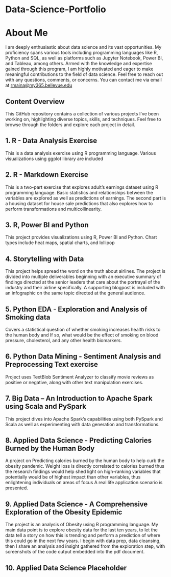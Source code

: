 # Data-Science-Portfolio

# About Me
I am deeply enthusiastic about data science and its vast opportunities. My proficiency spans various tools including programming languages like R, Python and SQL, as well as platforms such as Jupyter Notebook, Power BI, and  Tableau, among others. Armed with the knowledge and expertise gained through this program, I am highly motivated and eager to make meaningful contributions to the field of data science. Feel free to reach out with any questions, comments, or concerns. You can contact me via email at rmaina@my365.bellevue.edu

## Content Overview
This GitHub repository contains a collection of various projects I've been working on, highlighting diverse topics, skills, and techniques. Feel free to browse through the folders and explore each project in detail.

## 1.	R - Data Analysis Exercise  
This is a data analysis exercise using R programming language. Various visualizations using ggplot library are included 
## 2.	R - Markdown Exercise  
This is a two-part exercise that explores adult’s earnings dataset using R programming language. Basic statistics and relationships between the variables are explored as well as predictions of earnings. 
The second part is a housing dataset for house sale predictions that also explores how to perform transformations and multicollinearity.
## 3.	R, Power BI and Python  
This project provides visualizations using R, Power BI and Python. Chart types include heat maps, spatial charts, and lollipop  
## 4.	Storytelling with Data   
This project helps spread the word on the truth about airlines. The project is divided into multiple deliverables beginning with an executive summary of findings directed at the senior leaders that care about the portrayal of the industry and their airline specifically. A supporting blogpost is included with an infographic on the same topic directed at the general audience.  
## 5.	Python EDA - Exploration and Analysis of Smoking data
Covers a statistical question of whether smoking increases health risks to the human body and If so, what would be the effect of smoking on blood pressure, cholesterol, and any other health biomarkers.  
## 6.	Python Data Mining - Sentiment Analysis and Preprocessing Text exercise 
Project uses TextBlob Sentiment Analyzer to classify movie reviews as positive or negative, along with other text manipulation exercises. 
## 7.	Big Data – An Introduction to Apache Spark using Scala and PySpark
This project dives into Apache Spark’s capabilities using both PySpark and Scala as well as experimenting with data generation and transformations.
## 8.	Applied Data Science - Predicting Calories Burned by the Human Body
A project on Predicting calories burned by the human body to help curb the obesity pandemic. Weight loss is directly correlated to calories burned thus the research findings would help shed light on high-ranking variables that potentially would be of highest impact than other variables, thus enlightening individuals on areas of focus A real life application scenario is presented.  
## 9.	Applied Data Science - A Comprehensive Exploration of the Obesity Epidemic
The project is an analysis of Obesity using R programming language. My main data point is to explore obesity data for the last ten years, to let the data tell a story on how this is trending and perform a prediction of where this could go in the next few years. I begin with data prep, data cleansing, then I share an analysis and insight gathered from the exploration step, with screenshots of the code output embedded into the pdf document.
## 10.	 Applied Data Science Placeholder


